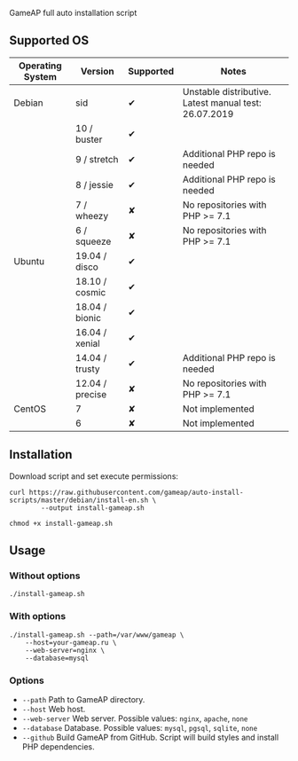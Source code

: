 GameAP full auto installation script

## Supported OS

| Operating System       | Version          | Supported | Notes
|-----------------------|-------------------|-----------|----------------------------|
| Debian                | sid               | ✔         | Unstable distributive. Latest manual test: 26.07.2019
|                       | 10 / buster       | ✔         | 
|                       | 9 / stretch       | ✔         | Additional PHP repo is needed
|                       | 8 / jessie        | ✔         | Additional PHP repo is needed
|                       | 7 / wheezy        | ✘         | No repositories with PHP >= 7.1
|                       | 6 / squeeze       | ✘         | No repositories with PHP >= 7.1
| Ubuntu                | 19.04 / disco     | ✔         | 
|                       | 18.10 / cosmic    | ✔         | 
|                       | 18.04 / bionic    | ✔         |
|                       | 16.04 / xenial    | ✔         |
|                       | 14.04 / trusty    | ✔         | Additional PHP repo is needed
|                       | 12.04 / precise   | ✘         | No repositories with PHP >= 7.1
| CentOS                | 7                 | ✘         | Not implemented
|                       | 6                 | ✘         | Not implemented

## Installation

Download script and set execute permissions:
```
curl https://raw.githubusercontent.com/gameap/auto-install-scripts/master/debian/install-en.sh \
        --output install-gameap.sh

chmod +x install-gameap.sh
```

## Usage

### Without options
```
./install-gameap.sh
```

### With options
```
./install-gameap.sh --path=/var/www/gameap \
    --host=your-gameap.ru \
    --web-server=nginx \
    --database=mysql
```

### Options

- `--path` Path to GameAP directory.
- `--host` Web host.
- `--web-server` Web server. Possible values: `nginx`, `apache`, `none`
- `--database` Database. Possible values: `mysql`, `pgsql`, `sqlite`, `none`
- `--github` Build GameAP from GitHub. Script will build styles and install PHP dependencies.